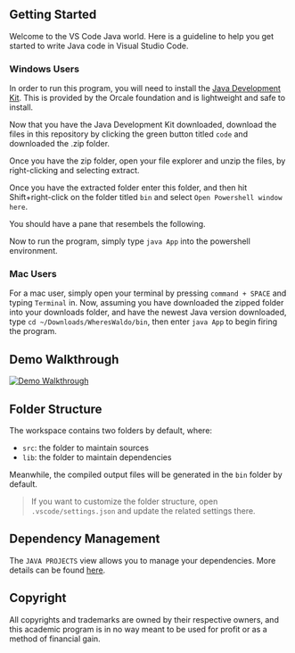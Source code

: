 ## Getting Started

Welcome to the VS Code Java world. Here is a guideline to help you get started to write Java code in Visual Studio Code.

### Windows Users
In order to run this program, you will need to install the [Java Development Kit](https://www.oracle.com/java/technologies/downloads/#jdk20-windows).
This is provided by the Orcale foundation and is lightweight and safe to install.

Now that you have the Java Development Kit downloaded, download the files in this repository by clicking the green button titled `code` and downloaded the .zip folder. 

Once you have the zip folder, open your file explorer and unzip the files, by right-clicking and selecting extract.

Once you have the extracted folder enter this folder, and then hit Shift+right-click on the folder titled `bin` and select `Open Powershell window here`.

You should have a pane that resembels the following.

Now to run the program, simply type `java App` into the powershell environment.


### Mac Users

For a mac user, simply open your terminal by pressing `command + SPACE` and typing `Terminal` in. Now, assuming you have downloaded the zipped folder into your downloads folder, and have the newest Java version downloaded, type `cd ~/Downloads/WheresWaldo/bin`, then enter `java App` to begin firing the program.

## Demo Walkthrough
[![Demo Walkthrough](https://img.youtube.com/vi/rfXs34-VycE/0.jpg)](https://www.youtube.com/watch?v=rfXs34-VycE)

## Folder Structure

The workspace contains two folders by default, where:

- `src`: the folder to maintain sources
- `lib`: the folder to maintain dependencies

Meanwhile, the compiled output files will be generated in the `bin` folder by default.

> If you want to customize the folder structure, open `.vscode/settings.json` and update the related settings there.

## Dependency Management

The `JAVA PROJECTS` view allows you to manage your dependencies. More details can be found [here](https://github.com/microsoft/vscode-java-dependency#manage-dependencies).

## Copyright 

All copyrights and trademarks are owned by their respective owners, and this academic program is in no way meant to be used for profit or as a method of financial gain.


